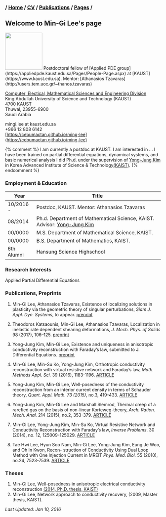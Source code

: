 ### / [Home](https://cebumactan.github.io/ming-lee/) / [CV](https://cebumactan.github.io/ming-lee/) / [Publications](#Publications) / [Pages](https://cebumactan.github.io/ming-lee/Materials) /

## Welcome to Min-Gi Lee's page
<img src="https://cebumactan.github.io/ming-lee/photo3.png" width="120" class="wrap align-left">
Postdoctoral fellow of [Applied PDE group](https://appliedpde.kaust.edu.sa/Pages/People-Page.aspx) at [KAUST](https://www.kaust.edu.sa). Mentor: [Athanasios Tzavaras](http://users.tem.uoc.gr/~thanos.tzavaras)  

[Computer, Electical, Mathematical Sciences and Engineering Division](https://cemse.kaust.edu.sa/Pages/Home.aspx) <br>
King Abdullah University of Science and Technology (KAUST) <br>
4700 KAUST <br>
Thuwal, 23955-6900 <br>
Saudi Arabia 

mingi.lee at kaust.edu.sa  
+966 12 808 6142  
[https://cebumactan.github.io/ming-lee](https://cebumactan.github.io/ming-lee)

{% comment %} 
I am currently a postdoc at KAUST. I am interested in ... I have been trained on partial differential equations, dynamical systems, and basic numerical analysis 
I did Ph.d. under the supervision of [Yong-Jung Kim](http://amath.kaist.ac.kr/pde_lab/members/YongJungKim/) in Korea Advanced Institute of Science & Technology[(KAIST)](www.kaist.ac.kr). 
{% endcomment %} 

### Employment & Education

Year|Title
---|---
10/2016 - | Postdoc, KAUST. Mentor: Athanasios Tzavaras
08/2014 | Ph.d. Department of Mathematical Science, KAIST. Advisor: [Yong-Jung Kim](http://amath.kaist.ac.kr/pde_lab/members/YongJungKim/)
00/0000 | M.S. Department of Mathematical Science, KAIST.
00/0000 | B.S. Department of Mathematics, KAIST.
6th Alumni | Hansung Science Highschool

### Research Interests
Applied Partial Differential Equations

### Publications, Preprints <a name="Publications"> </a>
1. Min-Gi Lee, Athanasios Tzavaras, Existence of localizing solutions in plasticity via the geometric theory
of singular perturbations, _Siam J. Appl. Dyn. Systems_, to appear. [preprint](a)

1. Theodoros Katsaounis, Min-Gi Lee, Athanasios Tzavaras, Localization in inelastic rate dependent
shearing deformations, _J. Mech. Phys. of Solids_ 98 (2017), 106–125. [preprint](a)

3. Yong-Jung Kim, Min-Gi Lee, Existence and uniqueness in anisotropic conductivity reconstruction with
Faraday’s law, submitted to J. Differential Equations. [preprint](a)

4. Min-Gi Lee, Min-Su Ko, Yong-Jung Kim, Orthotropic conductivity reconstruction with virtual resistive
network and Faraday’s law, _Math. Methods Appl. Sci._ 39 (2016), 1183-1196. [ARTICLE](a)

5. Yong-Jung Kim, Min-Gi Lee, Well-posedness of the conductivity reconstruction from an interior current
density in terms of Schauder theory, _Quart. Appl. Math. 73 (2015)_, no.3, 419-433. [ARTICLE](a)

6. Yong-Jung Kim, Min-Gi Lee and Marshall Slemrod, Thermal creep of a rarefied gas on the basis of
non-linear Korteweg-theory, _Arch. Ration. Mech. Anal._ 214 (2015), no.2, 353-379. [ARTICLE](a)

7. Min-Gi Lee, Yong-Jung Kim, Min-Su Ko, Virtual Resistive Network and Conductivity Reconstruction
with Faraday’s law, _Inverse Problems_. 30 (2014), no. 12, 125009-125029. [ARTICLE](a)

8. Tae Hwi Lee, Hyun Soo Nam, Min-Gi Lee, Yong-Jung Kim, Eung Je Woo, and Oh In Kwon, Recon-
struction of Conductivity Using Dual Loop Method with One Injection Current in MREIT _Phys. Med.
Biol._ 55 (2010), no.24, 7523-7539. [ARTICLE](a)

### Theses 
1. Min-Gi Lee, Well-posedness in anisotropic electrical conductivity reconstruction [(2014, Ph.D. thesis, KAIST)](a) 
1. Min-Gi Lee, Network approach to conductivity recovery, (2009, Master thesis, KAIST). 


_Last Updated: Jan 10, 2016_


